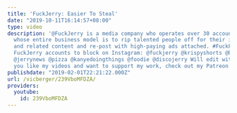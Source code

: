 ```yaml
---
title: 'FuckJerry: Easier To Steal'
date: "2019-10-11T16:14:57+08:00"
type: video
description: '@FuckJerry is a media company who operates over 30 accounts on Instagram
  whose entire business model is to rip talented people off for their ideas, jokes
  and related content and re-post with high-paying ads attached. #FuckFuckJerry #FyreFestival
  FuckJerry accounts to block on Instagram: @fuckjerry @krispyshorts @beigecardigan
  @jerrynews @pizza @kanyedoingthings @foodie @discojerry Will edit with more... If
  you like my videos and want to support my work, check out my Patreon here: https://www.patreon.com/vicberger'
publishdate: "2019-02-01T22:21:22.000Z"
url: /vicberger/239VboMFDZA/
providers:
  youtube:
    id: 239VboMFDZA
---
```

